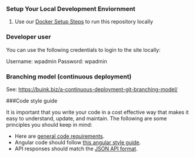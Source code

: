 ### Setup Your Local Development Enviornment

1. Use our [Docker Setup Steps](../docker/README.md) to run this repository locally

### Developer user

You can use the following credentials to login to the site locally:

Username: wpadmin
Password: wpadmin

### Branching model (continuous deployment)

See: https://buink.biz/a-continuous-deployment-git-branching-model/

###Code style guide

It is important that you write your code in a cost effective way that makes it easy to understand, update, and maintain. The following are some principles you should keep in mind:

- Here are [general code requirements](https://github.com/bbuie/code_snipits/wiki/Common-Code-Requirements).
- Angular code should follow [this angular style guide](https://github.com/johnpapa/angular-styleguide).
- API responses should match the [JSON API format](http://jsonapi.org/format/).
